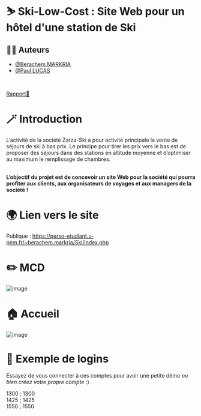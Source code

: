 # ⛷️ Ski-Low-Cost : Site Web pour un hôtel d'une station de Ski

## 💁‍♂️ Auteurs

- [@Berachem MARKRIA](https://www.github.com/Berachem)
- [@Paul LUCAS](https://www.github.com/)
<br>

[Rapport📄](https://github.com/Berachem/Ski-Low-Cost/files/8690751/Rapport_BerachemMARKRIA_PaulLUCAS.pdf)


# 🪄 Introduction
L’activité de la société Zarza-Ski a pour activité principale la vente de séjours de ski à bas
prix. Le principe pour tirer les prix vers le bas est de proposer des séjours dans des stations
en altitude moyenne et d’optimiser au maximum le remplissage de chambres.

<br>

<b>
L’objectif du projet est de concevoir un site Web pour la société qui pourra profiter
aux clients, aux organisateurs de voyages et aux managers de la société !</b>


# 🌍 Lien vers le site
Publique : https://perso-etudiant.u-pem.fr/~berachem.markria/Ski/index.php

# ✏️ MCD

![image](https://user-images.githubusercontent.com/61350744/167176506-ee70e138-a15c-4a6c-8ebd-cdbfc394f029.png)

# 🏠 Accueil
![image](https://user-images.githubusercontent.com/61350744/167177114-929743a6-3018-4ae1-b4eb-b158e7d36001.png)

# 🔐 Exemple de logins

Essayez de vous connecter à ces comptes pour avoir une petite démo <i> ou bien créez votre propre compte </i> :)

1300 ; 1300<br>
1425 ; 1425<br>
1550 ; 1550




